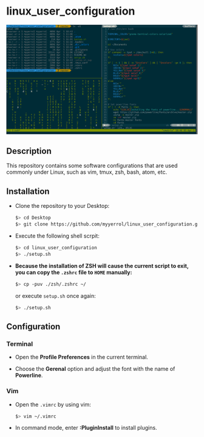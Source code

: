 # linux_user_configuration

![linux_user_configuration](.images/linux_user_configuration.png)

## Description

This repository contains some software configurations that are used commonly under Linux, such as vim, tmux, zsh, bash, atom, etc.

## Installation

- Clone the repository to your Desktop:

  ```bash
  $> cd Desktop
  $> git clone https://github.com/myyerrol/linux_user_configuration.git
  ```

- Execute the following shell scrpit:

  ```bash
  $> cd linux_user_configuration
  $> ./setup.sh
  ```

- **Because the installation of ZSH will cause the current script to exit, you can copy the `.zshrc` file to `HOME` manually:**

  ```bash
  $> cp -puv ./zsh/.zshrc ~/
  ```

  or execute `setup.sh` once again:

  ```bash
  $> ./setup.sh
  ```

## Configuration

### Terminal

- Open the **Profile Preferences** in the current terminal.

- Choose the **Gerenal** option and adjust the font with the name of **Powerline**.

### Vim

- Open the `.vimrc` by using vim:

  ```bash
  $> vim ~/.vimrc
  ```

- In command mode, enter **:PluginInstall** to install plugins.
